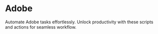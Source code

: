 # Adobe
Automate Adobe tasks effortlessly. Unlock productivity with these scripts and actions for seamless workflow.
